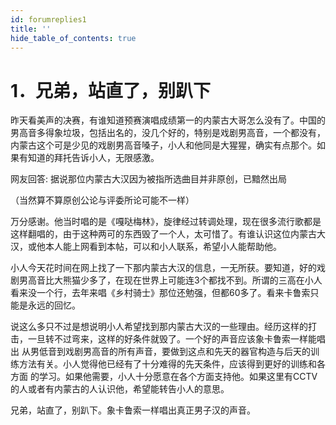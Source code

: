 ```yaml
---
id: forumreplies1
title: ''
hide_table_of_contents: true
---
```


# 1．兄弟，站直了，别趴下

昨天看美声的决赛，有谁知道预赛演唱成绩第一的内蒙古大哥怎么没有了。中国的男高音多得象垃圾，包括出名的，没几个好的，特别是戏剧男高音，一个都没有，内蒙古这个可是少见的戏剧男高音嗓子，小人和他同是大猩猩，确实有点那个。如果有知道的拜托告诉小人，无限感激。

网友回答: 据说那位内蒙古大汉因为被指所选曲目并非原创，已黯然出局

（当然算不算原创公论与评委所论可能不一样）

万分感谢。他当时唱的是《嘎哒梅林》，旋律经过转调处理，现在很多流行歌都是这样翻唱的，由于这种两可的东西毁了一个人，太可惜了。有谁认识这位内蒙古大汉，或他本人能上网看到本帖，可以和小人联系，希望小人能帮助他。

小人今天花时间在网上找了一下那内蒙古大汉的信息，一无所获。要知道，好的戏剧男高音比大熊猫少多了，在现在世界上可能连3个都找不到。所谓的三高在小人看来没一个行，去年来唱《乡村骑士》那位还勉强，但都60多了。看来卡鲁索只能是永远的回忆。

说这么多只不过是想说明小人希望找到那内蒙古大汉的一些理由。经历这样的打击，一旦转不过弯来，这样的好条件就毁了。一个好的声音应该象卡鲁索一样能唱出 从男低音到戏剧男高音的所有声音，要做到这点和先天的器官构造与后天的训练方法有关。小人觉得他已经有了十分难得的先天条件，应该得到更好的训练和各方面 的学习。如果他需要，小人十分愿意在各个方面支持他。如果这里有CCTV的人或者有内蒙古的人认识他，希望能转告小人的意思。

兄弟，站直了，别趴下。象卡鲁索一样唱出真正男子汉的声音。
